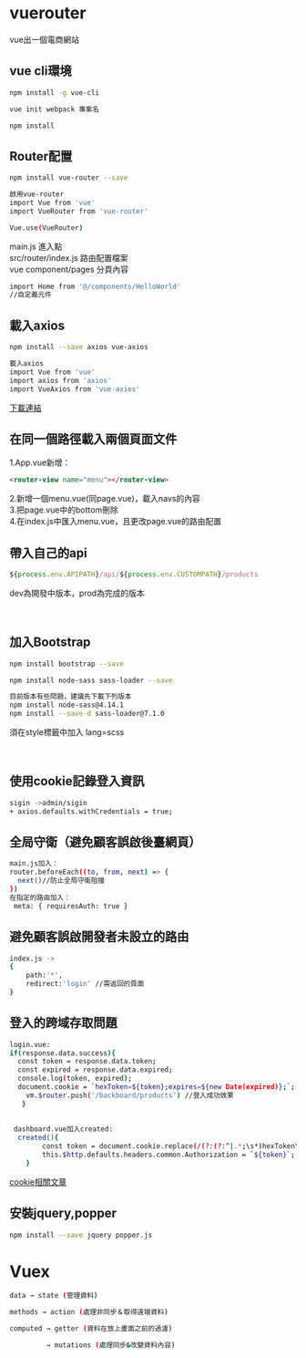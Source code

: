 # vuerouter
vue出一個電商網站
<h2>vue cli環境</h2>

```bash
npm install -g vue-cli
```
```bash
vue init webpack 專案名
```
```bash
npm install
```
<h2>Router配置</h1>

```bash
npm install vue-router --save
```

```bash
啟用vue-router
import Vue from 'vue'
import VueRouter from 'vue-router'

Vue.use(VueRouter)
```
main.js 進入點<br>
src/router/index.js 路由配置檔案<br>
vue component/pages 分頁內容<br>

```bash
import Home from '@/components/HelloWorld'
//自定義元件
```
<h2>載入axios</h2>

```bash
npm install --save axios vue-axios
```

```bash
載入axios
import Vue from 'vue'
import axios from 'axios'
import VueAxios from 'vue-axios'
```
[下載連結](https://www.npmjs.com/package/vue-axios)
<h2>在同一個路徑載入兩個頁面文件</h2>
1.App.vue新增：

```html
<router-view name="menu"></router-view>
```

2.新增一個menu.vue(同page.vue)，載入navs的內容<br>
3.把page.vue中的bottom刪除<br>
4.在index.js中匯入menu.vue，且更改page.vue的路由配置<br>
<h2>帶入自己的api</h2>

```javascript
${process.env.APIPATH}/api/${process.env.CUSTOMPATH}/products
```
<p>dev為開發中版本，prod為完成的版本</p><br>

<h2>加入Bootstrap</h2>

```bash
npm install bootstrap --save
```
```bash
npm install node-sass sass-loader --save

目前版本有些問題，建議先下載下列版本
npm install node-sass@4.14.1
npm install --save-d sass-loader@7.1.0
```
<p>須在style標籤中加入 lang=scss </p><br>
<h2>使用cookie記錄登入資訊</h2>

```bash
sigin ->admin/sigin
+ axios.defaults.withCredentials = true;
```
<h2>全局守衛（避免顧客誤啟後臺網頁）</h2>

```bash
main.js加入：
router.beforeEach((to, from, next) => {
  next()//防止全局守衛阻擋
})
在指定的路由加入：
 meta: { requiresAuth: true }
```
<h2>避免顧客誤啟開發者未設立的路由</h2>

```bash
index.js ->
{
    path:'*',
    redirect:'login' //需返回的頁面
}

```
<h2>登入的跨域存取問題</h2>

```bash
login.vue:
if(response.data.success){
  const token = response.data.token;
  const expired = response.data.expired;
  console.log(token, expired);
  document.cookie = `hexToken=${token};expires=${new Date(expired)};`;
    vm.$router.push('/backboard/products') //登入成功效果
   }
        
  
 dashboard.vue加入created:
  created(){
        const token = document.cookie.replace(/(?:(?:^|.*;\s*)hexToken\s*=\s*([^;]*).*$)|^.*$/, '$1');
        this.$http.defaults.headers.common.Authorization = `${token}`;
    }
```
[cookie相關文章](https://developer.mozilla.org/en-US/docs/Web/API/Document/cookie)

<h2>安裝jquery,popper</h2>

```bash
npm install --save jquery popper.js
```


# Vuex

```bash
data → state (管理資料)

methods → action (處理非同步＆取得遠端資料)

computed → getter (資料在放上畫面之前的過濾)

         → mutations (處理同步&改變資料內容)
```
